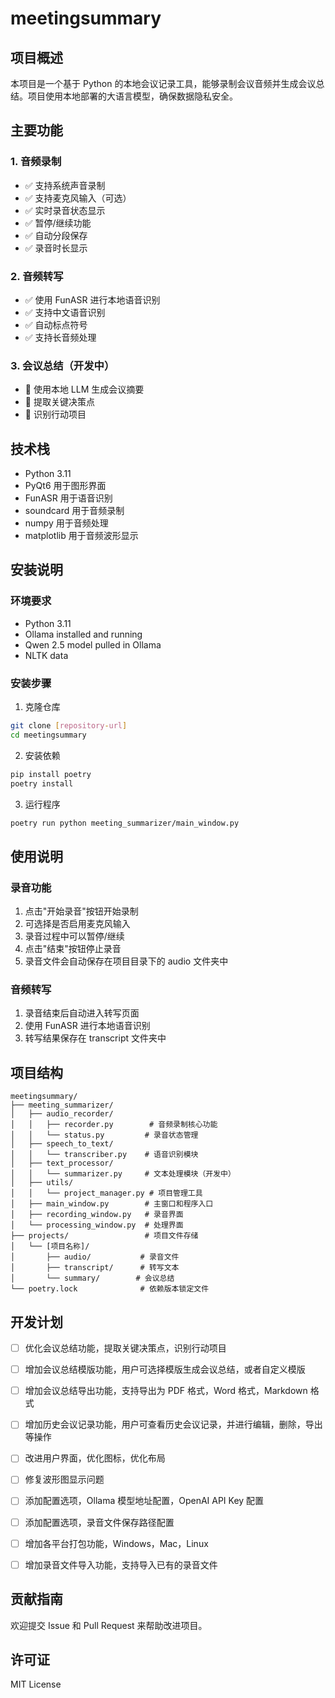 # meetingsummary

## 项目概述
本项目是一个基于 Python 的本地会议记录工具，能够录制会议音频并生成会议总结。项目使用本地部署的大语言模型，确保数据隐私安全。

## 主要功能

### 1. 音频录制
- ✅ 支持系统声音录制
- ✅ 支持麦克风输入（可选）
- ✅ 实时录音状态显示
- ✅ 暂停/继续功能
- ✅ 自动分段保存
- ✅ 录音时长显示

### 2. 音频转写
- ✅ 使用 FunASR 进行本地语音识别
- ✅ 支持中文语音识别
- ✅ 自动标点符号
- ✅ 支持长音频处理

### 3. 会议总结（开发中）
- 🚧 使用本地 LLM 生成会议摘要
- 🚧 提取关键决策点
- 🚧 识别行动项目

## 技术栈
- Python 3.11
- PyQt6 用于图形界面
- FunASR 用于语音识别
- soundcard 用于音频录制
- numpy 用于音频处理
- matplotlib 用于音频波形显示

## 安装说明

### 环境要求
- Python 3.11
- Ollama installed and running
- Qwen 2.5 model pulled in Ollama
- NLTK data

### 安装步骤

1. 克隆仓库
```bash
git clone [repository-url]
cd meetingsummary
```

2. 安装依赖
```bash
pip install poetry
poetry install
```

3. 运行程序
```bash
poetry run python meeting_summarizer/main_window.py
```

## 使用说明

### 录音功能
1. 点击"开始录音"按钮开始录制
2. 可选择是否启用麦克风输入
3. 录音过程中可以暂停/继续
4. 点击"结束"按钮停止录音
5. 录音文件会自动保存在项目目录下的 audio 文件夹中

### 音频转写
1. 录音结束后自动进入转写页面
2. 使用 FunASR 进行本地语音识别
3. 转写结果保存在 transcript 文件夹中

## 项目结构
```
meetingsummary/
├── meeting_summarizer/
│   ├── audio_recorder/
│   │   ├── recorder.py        # 音频录制核心功能
│   │   └── status.py         # 录音状态管理
│   ├── speech_to_text/
│   │   └── transcriber.py    # 语音识别模块
│   ├── text_processor/
│   │   └── summarizer.py     # 文本处理模块（开发中）
│   ├── utils/
│   │   └── project_manager.py # 项目管理工具
│   ├── main_window.py        # 主窗口和程序入口
│   ├── recording_window.py   # 录音界面
│   └── processing_window.py  # 处理界面
├── projects/                 # 项目文件存储
│   └── [项目名称]/
│       ├── audio/           # 录音文件
│       ├── transcript/      # 转写文本
│       └── summary/        # 会议总结
└── poetry.lock              # 依赖版本锁定文件
```

## 开发计划

- [ ] 优化会议总结功能，提取关键决策点，识别行动项目
- [ ] 增加会议总结模版功能，用户可选择模版生成会议总结，或者自定义模版
- [ ] 增加会议总结导出功能，支持导出为 PDF 格式，Word 格式，Markdown 格式
- [ ] 增加历史会议记录功能，用户可查看历史会议记录，并进行编辑，删除，导出等操作
- [ ] 改进用户界面，优化图标，优化布局
- [ ] 修复波形图显示问题
- [ ] 添加配置选项，Ollama 模型地址配置，OpenAI API Key 配置
- [ ] 添加配置选项，录音文件保存路径配置
- [ ] 增加各平台打包功能，Windows，Mac，Linux 
- [ ] 增加录音文件导入功能，支持导入已有的录音文件
  
  


## 贡献指南
欢迎提交 Issue 和 Pull Request 来帮助改进项目。

## 许可证
MIT License